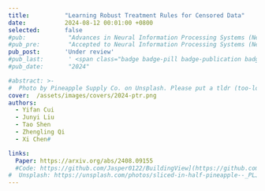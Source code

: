 ```yaml
---
title:          "Learning Robust Treatment Rules for Censored Data"
date:           2024-08-12 00:01:00 +0800
selected:       false
#pub:            "Advances in Neural Information Processing Systems (NeurIPS)"
#pub_pre:        "Accepted to Neural Information Processing Systems (NeurIPS) 2023"
pub_post:       'Under review'
#pub_last:       ' <span class="badge badge-pill badge-publication badge-success">Spotlight</span>'
#pub_date:       "2024"

#abstract: >-
#  Photo by Pineapple Supply Co. on Unsplash. Please put a tldr (too-long-didnt-read, 1~2 sentences) of your publication here. It is not recommended to put the actual abstract here because it is usually too long to fit in. $\LaTeX$ is supported. $a=b+c$.
cover:  /assets/images/covers/2024-ptr.png
authors:
  - Yifan Cui
  - Junyi Liu
  - Tao Shen
  - Zhengling Qi
  - Xi Chen#

links:
  Paper: https://arxiv.org/abs/2408.09155
  #Code: https://github.com/Jasper0122/BuildingView](https://github.com/taoshen2022/Optimal-Treatment-Regimes-for-Proximal-Causal-Learning
#  Unsplash: https://unsplash.com/photos/sliced-in-half-pineapple--_PLJZmHZzk
---
```

